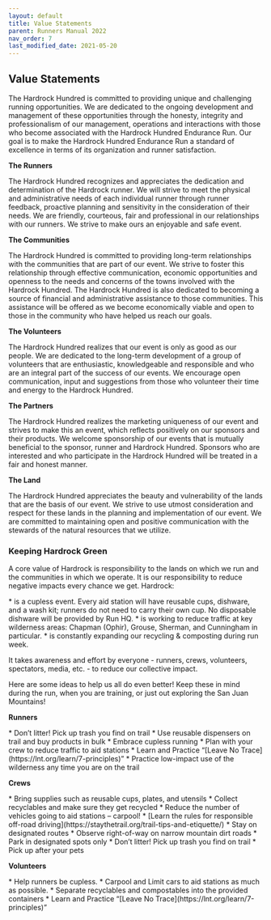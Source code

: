 ```yaml
---
layout: default
title: Value Statements
parent: Runners Manual 2022
nav_order: 7
last_modified_date: 2021-05-20
---
```


## Value Statements

The Hardrock Hundred is committed to providing unique and challenging running opportunities. We are dedicated to the ongoing development and management of these opportunities through the honesty, integrity and professionalism of our management, operations and interactions with those who become associated with the Hardrock Hundred Endurance Run. Our goal is to make the Hardrock Hundred Endurance Run a standard of excellence in terms of its organization and runner satisfaction.
 
**The Runners**

The Hardrock Hundred recognizes and appreciates the dedication and determination of the Hardrock runner. We will strive to meet the physical and administrative needs of each individual runner through runner feedback, proactive planning and sensitivity in the consideration of their needs. We are friendly, courteous, fair and professional in our relationships with our runners. We strive to make ours an enjoyable and safe event.
 
**The Communities**

The Hardrock Hundred is committed to providing long-term relationships with the communities that are part of our event. We strive to foster this relationship through effective communication, economic opportunities and openness to the needs and concerns of the towns involved with the Hardrock Hundred. The Hardrock Hundred is also dedicated to becoming a source of financial and administrative assistance to those communities. This assistance will be offered as we become economically viable and open to those in the community who have helped us reach our goals.
 
**The Volunteers**

The Hardrock Hundred realizes that our event is only as good as our people. We are dedicated to the long-term development of a group of volunteers that are enthusiastic, knowledgeable and responsible and who are an integral part of the success of our events. We encourage open communication, input and suggestions from those who volunteer their time and energy to the Hardrock Hundred.
 
**The Partners**

The Hardrock Hundred realizes the marketing uniqueness of our event and strives to make this an event, which reflects positively on our sponsors and their products. We welcome sponsorship of our events that is mutually beneficial to the sponsor, runner and Hardrock Hundred. Sponsors who are interested and who participate in the Hardrock Hundred will be treated in a fair and honest manner.
 
**The Land**

The Hardrock Hundred appreciates the beauty and vulnerability of the lands that are the basis of our event. We strive to use utmost consideration and respect for these lands in the planning and implementation of our event. We are committed to maintaining open and positive communication with the stewards of the natural resources that we utilize.
 
### Keeping Hardrock Green
 
A core value of Hardrock is responsibility to the lands on which we run and the communities in which we operate. It is our responsibility to reduce negative impacts every chance we get. Hardrock:
<div class="printme"></div>
* is a cupless event. Every aid station will have reusable cups, dishware, and a wash kit; runners do not need to carry their own cup. No disposable dishware will be provided by Run HQ.
* is working to reduce traffic at key wilderness areas: Chapman (Ophir), Grouse, Sherman, and Cunningham in particular.
* is constantly expanding our recycling & composting during run week.
 
It takes awareness and effort by everyone - runners, crews, volunteers, spectators, media, etc. - to reduce our collective impact. 
 
Here are some ideas to help us all do even better! Keep these in mind during the run, when you are training, or just out exploring the San Juan Mountains!
 
**Runners**
<div class="printme"></div>
* Don’t litter! Pick up trash you find on trail
* Use reusable dispensers on trail and buy products in bulk
* Embrace cupless running
* Plan with your crew to reduce traffic to aid stations
* Learn and Practice “[Leave No Trace](https://lnt.org/learn/7-principles)”
* Practice low-impact use of the wilderness any time you are on the trail
 
**Crews**
<div class="printme"></div>
* Bring supplies such as reusable cups, plates, and utensils
* Collect recyclables and make sure they get recycled
* Reduce the number of vehicles going to aid stations – carpool!
* [Learn the rules for responsible off-road driving](https://staythetrail.org/trail-tips-and-etiquette/)
  * Stay on designated routes
  * Observe right-of-way on narrow mountain dirt roads
  * Park in designated spots only
* Don’t litter! Pick up trash you find on trail
* Pick up after your pets
 
**Volunteers**
<div class="printme"></div>
* Help runners be cupless.
* Carpool and Limit cars to aid stations as much as possible.
* Separate recyclables and compostables into the provided containers
* Learn and Practice “[Leave No Trace](https://lnt.org/learn/7-principles)”
